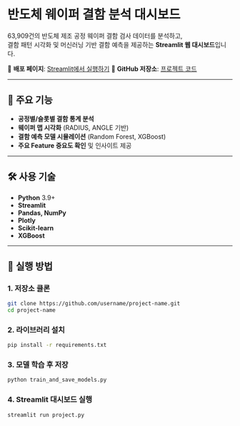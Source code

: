 # 반도체 웨이퍼 결함 분석 대시보드

63,909건의 반도체 제조 공정 웨이퍼 결함 검사 데이터를 분석하고,  
결함 패턴 시각화 및 머신러닝 기반 결함 예측을 제공하는 **Streamlit 웹 대시보드**입니다.

🔗 **배포 페이지**: [Streamlit에서 실행하기](https://wafer-defect-dashboard-by7.streamlit.app)
📂 **GitHub 저장소**: [프로젝트 코드](https://github.com/YeonKyoung-Oh/wafer-defect-dashboard)

---

## 📌 주요 기능
- **공정별/슬롯별 결함 통계 분석**
- **웨이퍼 맵 시각화** (RADIUS, ANGLE 기반)
- **결함 예측 모델 시뮬레이션** (Random Forest, XGBoost)
- **주요 Feature 중요도 확인** 및 인사이트 제공

---

## 🛠 사용 기술
- **Python** 3.9+
- **Streamlit**
- **Pandas, NumPy**
- **Plotly**
- **Scikit-learn**
- **XGBoost**

---

## 🚀 실행 방법

### 1. 저장소 클론
```bash
git clone https://github.com/username/project-name.git
cd project-name
```

### 2. 라이브러리 설치
```bash
pip install -r requirements.txt
```

### 3. 모델 학습 후 저장
```bash
python train_and_save_models.py
```

### 4. Streamlit 대시보드 실행
```bash
streamlit run project.py
```
